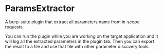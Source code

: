 # ParamsExtractor
A burp-suite plugin that extract all parameters name from in-scope requests.

You can run the plugin while you are working on the target application and it will log all the extracted parameters in the plugin tab.
Then you can export the result to a file and use that file with other parameter discovery tools.

